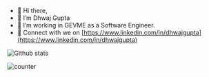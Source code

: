 - 👋 Hi there,
- :man: I’m Dhwaj Gupta
- 🌱 I’m working in GEVME as a Software Engineer.
- :diamond_shape_with_a_dot_inside: Connect with we on [https://www.linkedin.com/in/dhwajgupta](https://www.linkedin.com/in/dhwajgupta)

<!---
DhwajGupta/DhwajGupta is a ✨ special ✨ repository because its `README.md` (this file) appears on your GitHub profile.
You can click the Preview link to take a look at your changes.
--->
![Github stats](https://github-readme-stats.vercel.app/api?username=DhwajGupta)

![counter](https://envmwosnn4bq5qx.m.pipedream.net)
